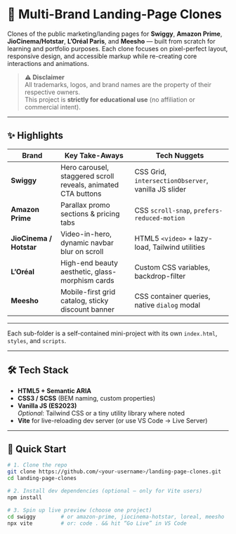 # 🚀 Multi-Brand Landing-Page Clones  

Clones of the public marketing/landing pages for **Swiggy**, **Amazon Prime**, **JioCinema/Hotstar**, **L’Oréal Paris**, and **Meesho** — built from scratch for learning and portfolio purposes. Each clone focuses on pixel-perfect layout, responsive design, and accessible markup while re-creating core interactions and animations.

> **⚠️ Disclaimer**  
> All trademarks, logos, and brand names are the property of their respective owners.  
> This project is **strictly for educational use** (no affiliation or commercial intent).

---

## ✨  Highlights

| Brand | Key Take-Aways | Tech Nuggets |
| ----- | -------------- | ------------ |
| **Swiggy** | Hero carousel, staggered scroll reveals, animated CTA buttons | CSS Grid, `intersectionObserver`, vanilla JS slider |
| **Amazon Prime** | Parallax promo sections & pricing tabs | CSS `scroll-snap`, `prefers-reduced-motion` |
| **JioCinema / Hotstar** | Video-in-hero, dynamic navbar blur on scroll | HTML5 `<video>` + lazy-load, Tailwind utilities |
| **L’Oréal** | High-end beauty aesthetic, glass-morphism cards | Custom CSS variables, backdrop-filter |
| **Meesho** | Mobile-first grid catalog, sticky discount banner | CSS container queries, native `dialog` modal |

---


Each sub-folder is a self-contained mini-project with its own `index.html`, `styles`, and `scripts`.

---

## 🛠️ Tech Stack

- **HTML5 + Semantic ARIA**
- **CSS3 / SCSS** (BEM naming, custom properties)
- **Vanilla JS (ES2023)**  
  _Optional_: Tailwind CSS or a tiny utility library where noted
- **Vite** for live-reloading dev server (or use VS Code → Live Server)

---

## 🚀 Quick Start

```bash
# 1. Clone the repo
git clone https://github.com/<your-username>/landing-page-clones.git
cd landing-page-clones

# 2. Install dev dependencies (optional – only for Vite users)
npm install

# 3. Spin up live preview (choose one project)
cd swiggy        # or amazon-prime, jiocinema-hotstar, loreal, meesho
npx vite         # or: code . && hit “Go Live” in VS Code

